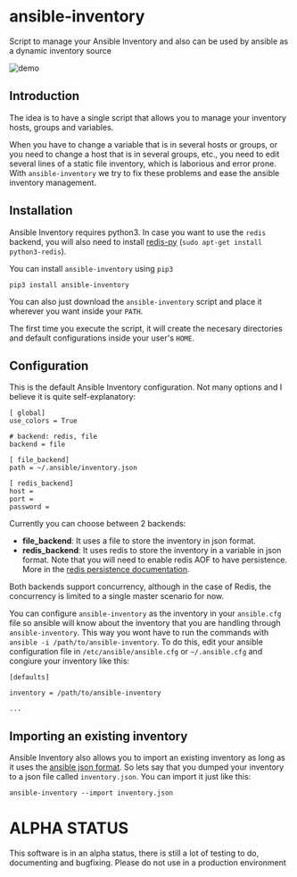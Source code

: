 # ansible-inventory
Script to manage your Ansible Inventory and also can be used by ansible as a dynamic inventory source


![demo](http://i.imgur.com/ULCWQgm.gif)


## Introduction
The idea is to have a single script that allows you to manage your inventory hosts, groups and variables.

When you have to change a variable that is in several hosts or groups, or you need to change a host that is in several groups, etc., you need to edit several lines of a static file inventory, which is laborious and error prone. With `ansible-inventory` we try to fix these problems and ease the ansible inventory management.

## Installation
Ansible Inventory requires python3. In case you want to use the `redis` backend, you will also need to install [redis-py]( https://github.com/andymccurdy/redis-py ) (`sudo apt-get install python3-redis`).

You can install `ansible-inventory` using `pip3` 

```
pip3 install ansible-inventory
``` 

You can also just download the `ansible-inventory` script and place it wherever you want inside your `PATH`.

The first time you execute the script, it will create the necesary directories and default configurations inside your user's `HOME`.

## Configuration
This is the default Ansible Inventory configuration. Not many options and I believe it is quite self-explanatory:

```
[ global]
use_colors = True

# backend: redis, file
backend = file

[ file_backend]
path = ~/.ansible/inventory.json

[ redis_backend]
host =
port =
password =
```

Currently you can choose between 2 backends:

 * **file_backend**: It uses a file to store the inventory in json format.
 * **redis_backend**: It uses redis to store the inventory in a variable in json format. Note that you will need to enable redis AOF to have persistence. More in the [redis persistence documentation]( http://redis.io/topics/persistence ).

Both backends support concurrency, although in the case of Redis, the concurrency is limited to a single master scenario for now.

You can configure `ansible-inventory` as the inventory in your `ansible.cfg` file so ansible will know about the inventory that you are handling through `ansible-inventory`. This way you wont have to run the commands with `ansible -i /path/to/ansible-inventory`. To do this, edit your ansible configuration file in `/etc/ansible/ansible.cfg` or `~/.ansible.cfg` and congiure your inventory like this:

```
[defaults]

inventory = /path/to/ansible-inventory

...
```

## Importing an existing inventory

Ansible Inventory also allows you to import an existing inventory as long as it uses the [ansible json format](http://docs.ansible.com/ansible/developing_inventory.html).
So lets say that you dumped your inventory to a json file called `inventory.json`. You can import it just like this:

```
ansible-inventory --import inventory.json
```

# ALPHA STATUS
This software is in an alpha status, there is still a lot of testing to do, documenting and bugfixing. Please do not use in a production environment
